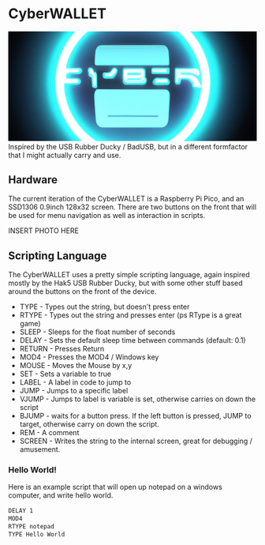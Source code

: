 # CyberWALLET
![Alt text](logo.jpg?raw=true "Title")
Inspired by the USB Rubber Ducky / BadUSB, but in a different formfactor that I might actually carry and use.

## Hardware
The current iteration of the CyberWALLET is a Raspberry Pi Pico, and an SSD1306 0.9inch 128x32 screen. There are two buttons on the front that will be used for menu navigation as well as interaction in scripts.

INSERT PHOTO HERE

## Scripting Language
The CyberWALLET uses a pretty simple scripting language, again inspired mostly by the Hak5 USB Rubber Ducky, but with some other stuff based around the buttons on the front of the device.

* TYPE <string> - Types out the string, but doesn't press enter
* RTYPE <string> - Types out the string and presses enter (ps RType is a great game)
* SLEEP <float> - Sleeps for the float number of seconds
* DELAY <float> - Sets the default sleep time between commands (default: 0.1)
* RETURN - Presses Return
* MOD4 - Presses the MOD4 / Windows key
* MOUSE <co-ords> - Moves the Mouse by x,y
* SET <variable> - Sets a variable to true
* LABEL <string> - A label in code to jump to
* JUMP <LABEL> - Jumps to a specific label
* VJUMP <variable> <label> - Jumps to label is variable is set, otherwise carries on down the script
* BJUMP <target> - waits for a button press. If the left button is pressed, JUMP to target, otherwise carry on down the script.
* REM <string> - A comment
* SCREEN <string> - Writes the string to the internal screen, great for debugging / amusement.

### Hello World!

Here is an example script that will open up notepad on a windows computer, and write hello world.

```
DELAY 1
MOD4
RTYPE notepad
TYPE Hello World
```

